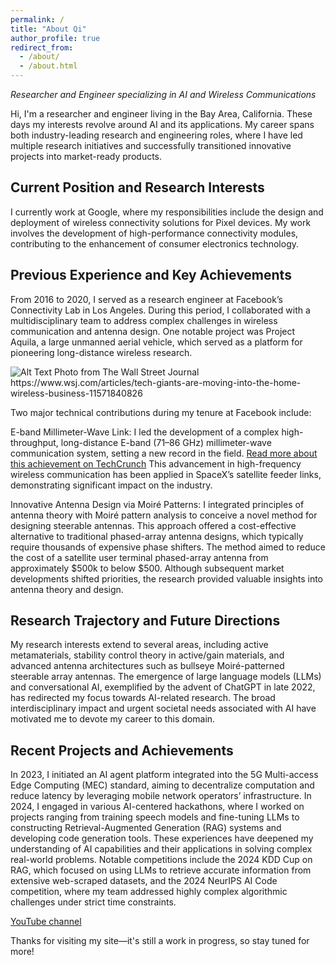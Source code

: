 ```yaml
---
permalink: /
title: "About Qi"
author_profile: true
redirect_from: 
  - /about/
  - /about.html
---
```

<i>Researcher and Engineer specializing in AI and Wireless Communications</i>

Hi, I'm a researcher and engineer living in the Bay Area, California. These days my interests revolve around AI and its applications. My career spans both industry-leading research and engineering roles, where I have led multiple research initiatives and successfully transitioned innovative projects into market-ready products.

Current Position and Research Interests
---
I currently work at Google, where my responsibilities include the design and deployment of wireless connectivity solutions for Pixel devices. My work involves the development of high-performance connectivity modules, contributing to the enhancement of consumer electronics technology. 

Previous Experience and Key Achievements
---
From 2016 to 2020, I served as a research engineer at Facebook’s Connectivity Lab in Los Angeles. During this period, I collaborated with a multidisciplinary team to address complex challenges in wireless communication and antenna design. One notable project was Project Aquila, a large unmanned aerial vehicle, which served as a platform for pioneering long-distance wireless research.

<img src="files/wsj_qitang.avif" alt="Alt Text" width="desired_width" height="desired_height">
Photo from The Wall Street Journal https://www.wsj.com/articles/tech-giants-are-moving-into-the-home-wireless-business-11571840826

Two major technical contributions during my tenure at Facebook include:

E-band Millimeter-Wave Link: I led the development of a complex high-throughput, long-distance E-band (71–86 GHz) millimeter-wave communication system, setting a new record in the field.  <a href="https://techcrunch.com/2017/04/19/facebooks-millimeter-wave-radio-tech-hits-new-bandwidth-records/?fbclid=IwY2xjawHsVZZleHRuA2FlbQIxMQABHc3j-WvWnDk_gBAGb6Jh4iBZblvAQhuPNKW3mIO4fLofToCk_mRmDqcRcQ_aem_9djtcKzJWGYHpPtkoHp3Iw" target="_blank">Read more about this achievement on TechCrunch</a> This advancement in high-frequency wireless communication has been applied in SpaceX’s satellite feeder links, demonstrating significant impact on the industry.

Innovative Antenna Design via Moiré Patterns: I integrated principles of antenna theory with Moiré pattern analysis to conceive a novel method for designing steerable antennas. This approach offered a cost-effective alternative to traditional phased-array antenna designs, which typically require thousands of expensive phase shifters. The method aimed to reduce the cost of a satellite user terminal phased-array antenna from approximately $500k to below $500. Although subsequent market developments shifted priorities, the research provided valuable insights into antenna theory and design.

Research Trajectory and Future Directions
--- 
My research interests extend to several areas, including active metamaterials, stability control theory in active/gain materials, and advanced antenna architectures such as bullseye Moiré-patterned steerable array antennas. The emergence of large language models (LLMs) and conversational AI, exemplified by the advent of ChatGPT in late 2022, has redirected my focus towards AI-related research. The broad interdisciplinary impact and urgent societal needs associated with AI have motivated me to devote my career to this domain.

Recent Projects and Achievements
---
In 2023, I initiated an AI agent platform integrated into the 5G Multi-access Edge Computing (MEC) standard, aiming to decentralize computation and reduce latency by leveraging mobile network operators’ infrastructure.
In 2024, I engaged in various AI-centered hackathons, where I worked on projects ranging from training speech models and fine-tuning LLMs to constructing Retrieval-Augmented Generation (RAG) systems and developing code generation tools. These experiences have deepened my understanding of AI capabilities and their applications in solving complex real-world problems.
Notable competitions include the 2024 KDD Cup on RAG, which focused on using LLMs to retrieve accurate information from extensive web-scraped datasets, and the 2024 NeurIPS AI Code competition, where my team addressed highly complex algorithmic challenges under strict time constraints.

<a href="https://www.youtube.com/channel/UCHy1iU-mW2XcQhMHysJvaHA" target="_blank">YouTube channel</a> 

Thanks for visiting my site—it's still a work in progress, so stay tuned for more!